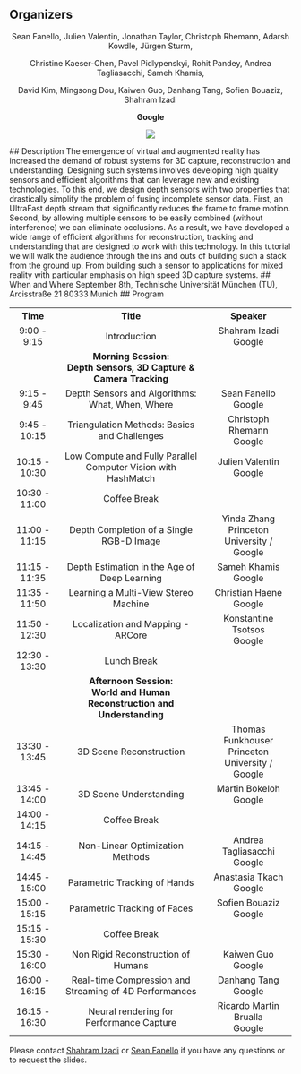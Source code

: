 ## Organizers
<p style="text-align: center;"> Sean Fanello, Julien Valentin, Jonathan Taylor, Christoph Rhemann, Adarsh Kowdle, Jürgen Sturm, </p>
<p style="text-align: center;"> Christine Kaeser-Chen, Pavel Pidlypenskyi, Rohit Pandey, Andrea Tagliasacchi, Sameh Khamis, </p>
<p style="text-align: center;"> David Kim, Mingsong Dou, Kaiwen Guo, Danhang Tang, Sofien Bouaziz, Shahram Izadi</p>

<p style="text-align: center;"> <b> Google </b> </p>
<p style="text-align:center"><img src="http://www.seanfanello.it/wp-content/uploads/2018/04/stack.png"/></p>
## Description
The emergence of virtual and augmented reality has increased the demand of robust systems for 3D capture, reconstruction and understanding. Designing such systems involves developing high quality sensors and efficient algorithms that can leverage new and existing technologies. To this end, we design depth sensors with two properties that drastically simplify the problem of fusing incomplete sensor data. First, an UltraFast depth stream that significantly reduces the frame to frame motion. Second, by allowing multiple sensors to be easily combined (without interference) we can eliminate occlusions. As a result, we have developed a wide range of efficient algorithms for reconstruction, tracking and understanding that are designed to work with this technology. In this tutorial we will walk the audience through the ins and outs of building such a stack from the ground up. From building such a sensor to applications for mixed reality with particular emphasis on high speed 3D capture systems.
## When and Where
September 8th, Technische Universität München (TU), Arcisstraße 21 80333 Munich
## Program

<table style="width:100%">
  <tr>
    <th><div align="center"> Time</div> </th>
    <th><div align="center"> Title</div> </th> 
    <th><div align="center"> Speaker</div> </th>
  </tr>
  <tr>
    <td><div align="center"> 9:00 - 9:15 </div> </td>
    <td><div align="center"> Introduction </div> </td> 
    <td><div align="center"> Shahram Izadi<br/> Google </div> </td> 
  </tr>
  <tr>
    <td></td>
    <td><div align="center"> <b> Morning Session: <br/>Depth Sensors, 3D Capture & Camera Tracking </b> </div> </td> 
    <td></td>
  </tr>
  <tr>
    <td><div align="center"> 9:15 - 9:45 </div> </td>
    <td><div align="center"> Depth Sensors and Algorithms: What, When, Where </div> </td> 
    <td><div align="center"> Sean Fanello<br/> Google </div> </td> 
  </tr>  
  <tr>
    <td><div align="center"> 9:45 - 10:15 </div> </td>
    <td><div align="center"> Triangulation Methods: Basics and Challenges </div> </td> 
    <td><div align="center"> Christoph Rhemann <br/> Google </div> </td> 
  </tr>    
  <tr>
    <td><div align="center"> 10:15 - 10:30 </div> </td>
    <td><div align="center"> Low Compute and Fully Parallel Computer Vision with HashMatch </div> </td> 
    <td><div align="center"> Julien Valentin <br/> Google </div> </td> 
  </tr>    
  <tr>
    <td><div align="center"> 10:30 - 11:00 </div> </td>
    <td><div align="center"> Coffee Break </div> </td> 
    <td></td> 
  </tr>      
  <tr>
    <td><div align="center"> 11:00 - 11:15 </div> </td>
    <td><div align="center"> Depth Completion of a Single RGB-D Image </div> </td> 
    <td><div align="center"> Yinda Zhang <br/> Princeton University / Google </div> </td> 
  </tr>  
  <tr>
    <td><div align="center"> 11:15 - 11:35 </div> </td>
    <td><div align="center"> Depth Estimation in the Age of Deep Learning </div> </td> 
    <td><div align="center"> Sameh Khamis <br/> Google </div> </td> 
  </tr>      
  <tr>
    <td><div align="center"> 11:35 - 11:50 </div> </td>
    <td><div align="center"> Learning a Multi-View Stereo Machine </div> </td> 
    <td><div align="center"> Christian Haene <br/> Google </div> </td> 
  </tr> 
   <tr>
    <td><div align="center"> 11:50 - 12:30 </div> </td>
    <td><div align="center"> Localization and Mapping - ARCore </div> </td> 
    <td><div align="center"> Konstantine Tsotsos <br/> Google </div> </td> 
  </tr>     
  <tr>
    <td><div align="center"> 12:30 - 13:30 </div> </td>
    <td><div align="center"> Lunch Break </div> </td> 
    <td></td> 
  </tr>   
  <tr>
    <td></td>
    <td><div align="center"> <b> Afternoon Session: <br/>World and Human Reconstruction and Understanding </b> </div> </td> 
    <td></td>
  </tr>  
   <tr>
    <td><div align="center"> 13:30 - 13:45 </div> </td>
    <td><div align="center"> 3D Scene Reconstruction </div> </td> 
    <td><div align="center"> Thomas Funkhouser <br/> Princeton University / Google </div> </td> 
  </tr>    
  <tr>
    <td><div align="center"> 13:45 - 14:00 </div> </td>
    <td><div align="center"> 3D Scene Understanding </div> </td> 
    <td><div align="center"> Martin Bokeloh <br/> Google </div> </td> 
  </tr>    
  <tr>
    <td><div align="center"> 14:00 - 14:15 </div> </td>
    <td><div align="center"> Coffee Break </div> </td> 
    <td></td> 
  </tr>   
    <tr>
    <td><div align="center"> 14:15 - 14:45 </div> </td>
    <td><div align="center"> Non-Linear Optimization Methods </div> </td> 
    <td><div align="center"> Andrea Tagliasacchi <br/> Google </div> </td> 
  </tr>  
  <tr>
    <td><div align="center"> 14:45 - 15:00 </div> </td>
    <td><div align="center"> Parametric Tracking of Hands </div> </td> 
    <td><div align="center"> Anastasia Tkach  <br/> Google </div> </td> 
  </tr>   
  <tr>
    <td><div align="center"> 15:00 - 15:15 </div> </td>
    <td><div align="center"> Parametric Tracking of Faces </div> </td> 
    <td><div align="center"> Sofien Bouaziz <br/> Google </div> </td> 
  </tr>     
  <tr>
    <td><div align="center"> 15:15 - 15:30 </div> </td>
    <td><div align="center"> Coffee Break </div> </td> 
    <td></td> 
  </tr>   
  <tr>
    <td><div align="center"> 15:30 - 16:00 </div> </td>
    <td><div align="center"> Non Rigid Reconstruction of Humans </div> </td> 
    <td><div align="center"> Kaiwen Guo <br/> Google </div> </td> 
  </tr>  
  <tr>
    <td><div align="center"> 16:00 - 16:15 </div> </td>
    <td><div align="center"> Real-time Compression and Streaming of 4D Performances </div> </td> 
    <td><div align="center"> Danhang Tang <br/> Google </div> </td> 
  </tr>    
  <tr>
    <td><div align="center"> 16:15 - 16:30 </div> </td>
    <td><div align="center"> Neural rendering for Performance Capture </div> </td> 
    <td><div align="center"> Ricardo Martin Brualla <br/> Google </div> </td> 
  </tr>     
</table>

Please contact  [Shahram Izadi](mailto:shahrami@google.com) or [Sean Fanello](mailto:seanfa@google.com) if you have any questions or to request the slides.
